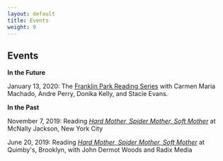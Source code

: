 ```yaml
---
layout: default
title: Events
weight: 9
---
```


Events
-------

__In the Future__

January 13, 2020: The <a href="https://www.facebook.com/events/854423785017160">Franklin Park Reading Series</a> with Carmen Maria Machado, Andre Perry, Donika Kelly, and Stacie Evans.



__In the Past__

November 7, 2019: Reading <a href="https://radixmedia.org/product/hard-mother-by-hal-y-zhang/"><em>Hard Mother, Spider Mother, Soft Mother</em></a> at McNally Jackson, New York City


June 20, 2019: Reading <a href="https://radixmedia.org/product/hard-mother-by-hal-y-zhang/"><em>Hard Mother, Spider Mother, Soft Mother</em></a> at Quimby's, Brooklyn, with John Dermot Woods and Radix Media